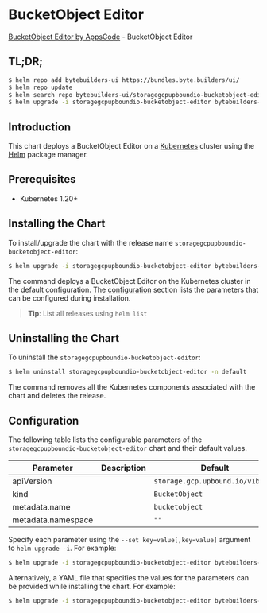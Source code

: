 # BucketObject Editor

[BucketObject Editor by AppsCode](https://byte.builders) - BucketObject Editor

## TL;DR;

```bash
$ helm repo add bytebuilders-ui https://bundles.byte.builders/ui/
$ helm repo update
$ helm search repo bytebuilders-ui/storagegcpupboundio-bucketobject-editor --version=v0.4.18
$ helm upgrade -i storagegcpupboundio-bucketobject-editor bytebuilders-ui/storagegcpupboundio-bucketobject-editor -n default --create-namespace --version=v0.4.18
```

## Introduction

This chart deploys a BucketObject Editor on a [Kubernetes](http://kubernetes.io) cluster using the [Helm](https://helm.sh) package manager.

## Prerequisites

- Kubernetes 1.20+

## Installing the Chart

To install/upgrade the chart with the release name `storagegcpupboundio-bucketobject-editor`:

```bash
$ helm upgrade -i storagegcpupboundio-bucketobject-editor bytebuilders-ui/storagegcpupboundio-bucketobject-editor -n default --create-namespace --version=v0.4.18
```

The command deploys a BucketObject Editor on the Kubernetes cluster in the default configuration. The [configuration](#configuration) section lists the parameters that can be configured during installation.

> **Tip**: List all releases using `helm list`

## Uninstalling the Chart

To uninstall the `storagegcpupboundio-bucketobject-editor`:

```bash
$ helm uninstall storagegcpupboundio-bucketobject-editor -n default
```

The command removes all the Kubernetes components associated with the chart and deletes the release.

## Configuration

The following table lists the configurable parameters of the `storagegcpupboundio-bucketobject-editor` chart and their default values.

|     Parameter      | Description |                   Default                   |
|--------------------|-------------|---------------------------------------------|
| apiVersion         |             | <code>storage.gcp.upbound.io/v1beta1</code> |
| kind               |             | <code>BucketObject</code>                   |
| metadata.name      |             | <code>bucketobject</code>                   |
| metadata.namespace |             | <code>""</code>                             |


Specify each parameter using the `--set key=value[,key=value]` argument to `helm upgrade -i`. For example:

```bash
$ helm upgrade -i storagegcpupboundio-bucketobject-editor bytebuilders-ui/storagegcpupboundio-bucketobject-editor -n default --create-namespace --version=v0.4.18 --set apiVersion=storage.gcp.upbound.io/v1beta1
```

Alternatively, a YAML file that specifies the values for the parameters can be provided while
installing the chart. For example:

```bash
$ helm upgrade -i storagegcpupboundio-bucketobject-editor bytebuilders-ui/storagegcpupboundio-bucketobject-editor -n default --create-namespace --version=v0.4.18 --values values.yaml
```
